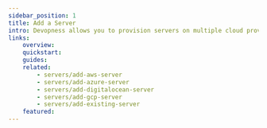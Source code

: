 ```yaml
---
sidebar_position: 1
title: Add a Server
intro: Devopness allows you to provision servers on multiple cloud providers or connect to existing servers. Choose one of the related topics below to get specific instructions for the cloud provider on which you want to add a new server.
links:
    overview:
    quickstart:
    guides:
    related:
        - servers/add-aws-server
        - servers/add-azure-server
        - servers/add-digitalocean-server
        - servers/add-gcp-server
        - servers/add-existing-server
    featured:
---
```


